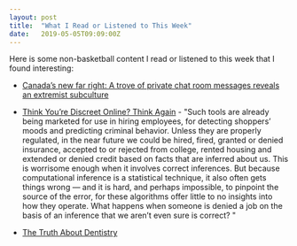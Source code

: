 ```yaml
---
layout: post
title:  "What I Read or Listened to This Week"
date:   2019-05-05T09:09:00Z
---
```

Here is some non-basketball content I read or listened to this week that I found interesting:


* [Canada’s new far right: A trove of private chat room messages reveals an extremist subculture](https://www.theglobeandmail.com/canada/article-canadas-new-far-right-a-trove-of-private-chat-room-messages-reveals/)

* [Think You’re Discreet Online? Think Again](https://www.nytimes.com/2019/04/21/opinion/computational-inference.html) - "Such tools are already being marketed for use in hiring employees, for detecting shoppers’ moods and predicting criminal behavior. Unless they are properly regulated, in the near future we could be hired, fired, granted or denied insurance, accepted to or rejected from college, rented housing and extended or denied credit based on facts that are inferred about us. This is worrisome enough when it involves correct inferences. But because computational inference is a statistical technique, it also often gets things wrong — and it is hard, and perhaps impossible, to pinpoint the source of the error, for these algorithms offer little to no insights into how they operate. What happens when someone is denied a job on the basis of an inference that we aren’t even sure is correct? "

* [The Truth About Dentistry](https://www.theatlantic.com/magazine/archive/2019/05/the-trouble-with-dentistry/586039/)
